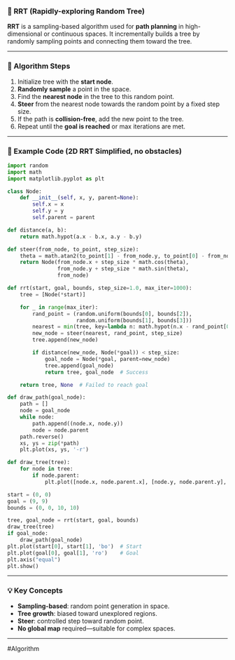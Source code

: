 ### 🔹 RRT (Rapidly-exploring Random Tree)

**RRT** is a sampling-based algorithm used for **path planning** in high-dimensional or continuous spaces. It incrementally builds a tree by randomly sampling points and connecting them toward the tree.

---

### 🔸 Algorithm Steps

1. Initialize tree with the **start node**.
2. **Randomly sample** a point in the space.
3. Find the **nearest node** in the tree to this random point.
4. **Steer** from the nearest node towards the random point by a fixed step size.
5. If the path is **collision-free**, add the new point to the tree.
6. Repeat until the **goal is reached** or max iterations are met.

---

### 🔹 Example Code (2D RRT Simplified, no obstacles)

```python
import random
import math
import matplotlib.pyplot as plt

class Node:
    def __init__(self, x, y, parent=None):
        self.x = x
        self.y = y
        self.parent = parent

def distance(a, b):
    return math.hypot(a.x - b.x, a.y - b.y)

def steer(from_node, to_point, step_size):
    theta = math.atan2(to_point[1] - from_node.y, to_point[0] - from_node.x)
    return Node(from_node.x + step_size * math.cos(theta),
                from_node.y + step_size * math.sin(theta),
                from_node)

def rrt(start, goal, bounds, step_size=1.0, max_iter=1000):
    tree = [Node(*start)]

    for _ in range(max_iter):
        rand_point = (random.uniform(bounds[0], bounds[2]),
                      random.uniform(bounds[1], bounds[3]))
        nearest = min(tree, key=lambda n: math.hypot(n.x - rand_point[0], n.y - rand_point[1]))
        new_node = steer(nearest, rand_point, step_size)
        tree.append(new_node)

        if distance(new_node, Node(*goal)) < step_size:
            goal_node = Node(*goal, parent=new_node)
            tree.append(goal_node)
            return tree, goal_node  # Success

    return tree, None  # Failed to reach goal

def draw_path(goal_node):
    path = []
    node = goal_node
    while node:
        path.append((node.x, node.y))
        node = node.parent
    path.reverse()
    xs, ys = zip(*path)
    plt.plot(xs, ys, '-r')

def draw_tree(tree):
    for node in tree:
        if node.parent:
            plt.plot([node.x, node.parent.x], [node.y, node.parent.y], '-g')

start = (0, 0)
goal = (9, 9)
bounds = (0, 0, 10, 10)

tree, goal_node = rrt(start, goal, bounds)
draw_tree(tree)
if goal_node:
    draw_path(goal_node)
plt.plot(start[0], start[1], 'bo')  # Start
plt.plot(goal[0], goal[1], 'ro')    # Goal
plt.axis("equal")
plt.show()
```

---

### 💡 Key Concepts

* **Sampling-based**: random point generation in space.
* **Tree growth**: biased toward unexplored regions.
* **Steer**: controlled step toward random point.
* **No global map** required—suitable for complex spaces.
---
#Algorithm
